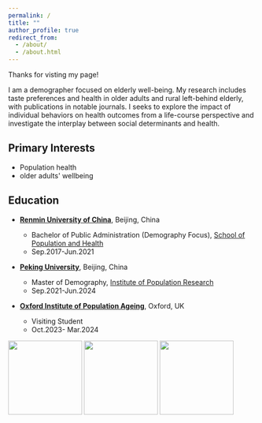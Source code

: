 ```yaml
---
permalink: /
title: ""
author_profile: true
redirect_from: 
  - /about/
  - /about.html
---
```


Thanks for visting my page! 

I am a demographer focused on elderly well-being. My research includes taste preferences and health in older adults and rural left-behind elderly, with publications in notable journals. I seeks to explore the impact of individual behaviors on health outcomes from a life-course perspective and investigate the interplay between social determinants and health. 

Primary Interests
------
- Population health
- older adults' wellbeing

Education
------

- **[Renmin University of China](https://en.ruc.edu.cn/)**, Beijing, China
  - Bachelor of Public Administration (Demography Focus), [School of Population and Health](http://sph.ruc.edu.cn/index.htm)
  - Sep.2017-Jun.2021  

- **[Peking University](https://english.pku.edu.cn/)**, Beijing, China
  - Master of Demography, [Institute of Population Research](https://ipr.pku.edu.cn/)   
  - Sep.2021-Jun.2024
                 

- **[Oxford Institute of Population Ageing](https://www.ageing.ox.ac.uk/)**, Oxford, UK
  -  Visiting Student   
  -  Oct.2023- Mar.2024
                                                                         
<div class="text-center">
    <div class="row">
        <img class="img-circle" src="https://dianqi-yuan.github.io/images/PKU.png" style="width:150px; height:150px;">
        <img class="img-circle" src="https://dianqi-yuan.github.io/images/RM.png" style="width:150px; height:150px;">
        <img class="img-circle" src="https://dianqi-yuan.github.io/images/OXFORD.png" style="width:150px; height:150px;">
    </div>
</div>

